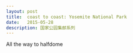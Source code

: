 ```yaml
---
layout: post
title:  coast to coast: Yosemite National Park
date:   2015-05-28
description: 国家公园集邮系列
---
```


All the way to halfdome
